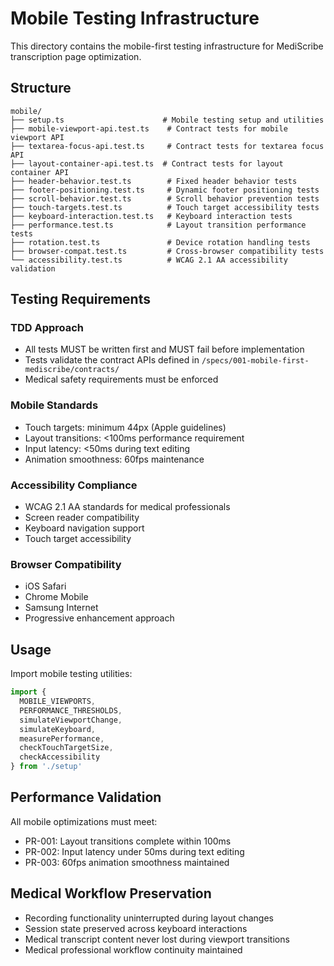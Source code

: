 # Mobile Testing Infrastructure

This directory contains the mobile-first testing infrastructure for MediScribe transcription page optimization.

## Structure

```
mobile/
├── setup.ts                      # Mobile testing setup and utilities
├── mobile-viewport-api.test.ts    # Contract tests for mobile viewport API
├── textarea-focus-api.test.ts     # Contract tests for textarea focus API  
├── layout-container-api.test.ts  # Contract tests for layout container API
├── header-behavior.test.ts        # Fixed header behavior tests
├── footer-positioning.test.ts     # Dynamic footer positioning tests
├── scroll-behavior.test.ts        # Scroll behavior prevention tests
├── touch-targets.test.ts          # Touch target accessibility tests
├── keyboard-interaction.test.ts   # Keyboard interaction tests
├── performance.test.ts            # Layout transition performance tests
├── rotation.test.ts               # Device rotation handling tests
├── browser-compat.test.ts         # Cross-browser compatibility tests
└── accessibility.test.ts          # WCAG 2.1 AA accessibility validation
```

## Testing Requirements

### TDD Approach
- All tests MUST be written first and MUST fail before implementation
- Tests validate the contract APIs defined in `/specs/001-mobile-first-mediscribe/contracts/`
- Medical safety requirements must be enforced

### Mobile Standards
- Touch targets: minimum 44px (Apple guidelines)
- Layout transitions: <100ms performance requirement
- Input latency: <50ms during text editing
- Animation smoothness: 60fps maintenance

### Accessibility Compliance
- WCAG 2.1 AA standards for medical professionals
- Screen reader compatibility
- Keyboard navigation support
- Touch target accessibility

### Browser Compatibility
- iOS Safari
- Chrome Mobile  
- Samsung Internet
- Progressive enhancement approach

## Usage

Import mobile testing utilities:

```typescript
import { 
  MOBILE_VIEWPORTS,
  PERFORMANCE_THRESHOLDS,
  simulateViewportChange,
  simulateKeyboard,
  measurePerformance,
  checkTouchTargetSize,
  checkAccessibility
} from './setup'
```

## Performance Validation

All mobile optimizations must meet:
- PR-001: Layout transitions complete within 100ms
- PR-002: Input latency under 50ms during text editing  
- PR-003: 60fps animation smoothness maintained

## Medical Workflow Preservation

- Recording functionality uninterrupted during layout changes
- Session state preserved across keyboard interactions
- Medical transcript content never lost during viewport transitions
- Medical professional workflow continuity maintained